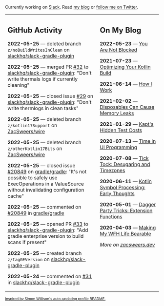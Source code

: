 Currently working on [Slack](https://slack.com/). Read [my blog](https://zacsweers.dev/) or [follow me on Twitter](https://twitter.com/ZacSweers).

<table><tr><td valign="top" width="60%">

## GitHub Activity
<!-- githubActivity starts -->
**2022-05-25** — deleted branch `z/noBuildWritesInClean` on [slackhq/slack-gradle-plugin](https://github.com/slackhq/slack-gradle-plugin)

**2022-05-25** — merged PR [#32](https://github.com/slackhq/slack-gradle-plugin/pull/32) to [slackhq/slack-gradle-plugin](https://github.com/slackhq/slack-gradle-plugin): "Don't write thermals logs if currently cleaning"

**2022-05-25** — closed issue [#29](https://github.com/slackhq/slack-gradle-plugin/issues/29) on [slackhq/slack-gradle-plugin](https://github.com/slackhq/slack-gradle-plugin): "Don't write thermlogs in clean tasks"

**2022-05-25** — deleted branch `z/kotlin17Support` on [ZacSweers/wire](https://github.com/ZacSweers/wire)

**2022-05-25** — deleted branch `z/otherKotlin17Bits` on [ZacSweers/wire](https://github.com/ZacSweers/wire)

**2022-05-25** — closed issue [#20849](https://github.com/gradle/gradle/issues/20849) on [gradle/gradle](https://github.com/gradle/gradle): "It's not possible to safely use ExecOperations in a ValueSource without invalidating configuration cache"

**2022-05-25** — commented on [#20849](https://github.com/gradle/gradle/issues/20849#issuecomment-1136707116) in [gradle/gradle](https://github.com/gradle/gradle)

**2022-05-25** — opened PR [#33](https://github.com/slackhq/slack-gradle-plugin/pull/33) to [slackhq/slack-gradle-plugin](https://github.com/slackhq/slack-gradle-plugin): "Add gradle enterprise version to build scans if present"

**2022-05-25** — created branch `z/tagGEVersion` on [slackhq/slack-gradle-plugin](https://github.com/slackhq/slack-gradle-plugin)

**2022-05-24** — commented on [#31](https://github.com/slackhq/slack-gradle-plugin/pull/31#issuecomment-1136660275) in [slackhq/slack-gradle-plugin](https://github.com/slackhq/slack-gradle-plugin)
<!-- githubActivity ends -->
</td><td valign="top" width="40%">

## On My Blog
<!-- blog starts -->
**2022-05-23** — [You Are Not Blocked](https://www.zacsweers.dev/you-are-not-blocked/)

**2021-07-23** — [Optimizing Your Kotlin Build](https://www.zacsweers.dev/optimizing-your-kotlin-build/)

**2021-06-14** — [How I Work](https://www.zacsweers.dev/how-i-work/)

**2021-02-02** — [Disposables Can Cause Memory Leaks](https://www.zacsweers.dev/disposables-can-cause-memory-leaks/)

**2021-01-29** — [Kapt's Hidden Test Costs](https://www.zacsweers.dev/kapts-hidden-test-costs/)

**2020-07-13** — [Time in UI Programming](https://www.zacsweers.dev/time-in-ui/)

**2020-07-08** — [Tick Tock: Desugaring and Timezones](https://www.zacsweers.dev/ticktock-desugaring-timezones/)

**2020-06-11** — [Kotlin Symbol Processing: Early Thoughts](https://www.zacsweers.dev/kotlin-symbol-processor-early-thoughts/)

**2020-05-01** — [Dagger Party Tricks: Extension Functions](https://www.zacsweers.dev/dagger-party-tricks-extension-functions/)

**2020-04-03** — [Making My WFH Life Bearable](https://www.zacsweers.dev/making-wfh-life-bearable/)
<!-- blog ends -->
_More on [zacsweers.dev](https://zacsweers.dev/)_
</td></tr></table>

<sub><a href="https://simonwillison.net/2020/Jul/10/self-updating-profile-readme/">Inspired by Simon Willison's auto-updating profile README.</a></sub>